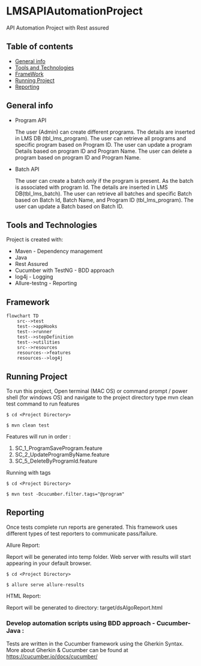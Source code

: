 # LMSAPIAutomationProject
API Automation Project with Rest assured
## Table of contents
* [General info](#general-info)
* [Tools and Technologies](#tools-and-technologies)
* [FrameWork](#framework)
* [Running Project](#running-project)
* [Reporting](#reporting)


## General info
* Program API

  The user (Admin) can create different programs. The details are inserted in LMS DB (tbl_lms_program).
  The user can retrieve all programs and specific program based on Program ID.
  The user can update a program Details based on program ID and Program Name.
  The user can delete a program based on program ID and Program Name.

* Batch API

  The user can create a batch only if the program is present. As the batch is associated with program Id.
  The details are inserted in LMS DB(tbl_lms_batch).
  The user can retrieve all batches and specific Batch based on Batch Id, Batch Name, and Program ID
(tbl_lms_program).
  The user can update a Batch based on Batch ID.

## Tools and Technologies
Project is created with:
* Maven - Dependency management
* Java
* Rest Assured
* Cucumber with TestNG - BDD approach
* log4j - Logging
* Allure-testng - Reporting

## Framework
```mermaid
flowchart TD
    src-->test
    test-->appHooks
    test-->runner
    test-->stepDefinition
    test-->utilities
    src-->resources
    resources-->features
    resources-->log4j
```
## Running Project
To run this project, 
Open terminal (MAC OS) or command prompt / power shell (for windows OS) and navigate to the project directory type mvn clean test command to run features
```
$ cd <Project Directory>

$ mvn clean test
```
Features will run in order :
1. SC_1_ProgramSaveProgram.feature
2. SC_2_UpdateProgramByName.feature
3. SC_5_DeleteByProgramId.feature


Running with tags
```
$ cd <Project Directory>

$ mvn test -Dcucumber.filter.tags="@program"
```
## Reporting

Once tests complete run reports are generated. This framework uses different types of test reporters to communicate pass/failure.

Allure Report: 

Report will be generated into temp folder. Web server with results will start appearing in your default browser. 

```
$ cd <Project Directory>

$ allure serve allure-results
```
HTML Report: 

Report will be generated tо directory: target/dsAlgoReport.html


### Develop automation scripts using BDD approach - Cucumber-Java :

Tests are written in the Cucumber framework using the Gherkin Syntax. More about Gherkin & Cucumber can be found at https://cucumber.io/docs/cucumber/ 

